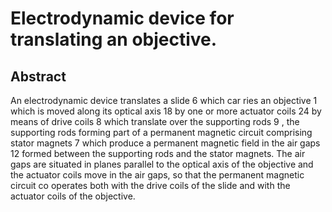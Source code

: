 # Electrodynamic device for translating an objective.

## Abstract
An electrodynamic device translates a slide 6 which car ries an objective 1 which is moved along its optical axis 18 by one or more actuator coils 24 by means of drive coils 8 which translate over the supporting rods 9 , the supporting rods forming part of a permanent magnetic circuit comprising stator magnets 7 which produce a permanent magnetic field in the air gaps 12 formed between the supporting rods and the stator magnets. The air gaps are situated in planes parallel to the optical axis of the objective and the actuator coils move in the air gaps, so that the permanent magnetic circuit co operates both with the drive coils of the slide and with the actuator coils of the objective.